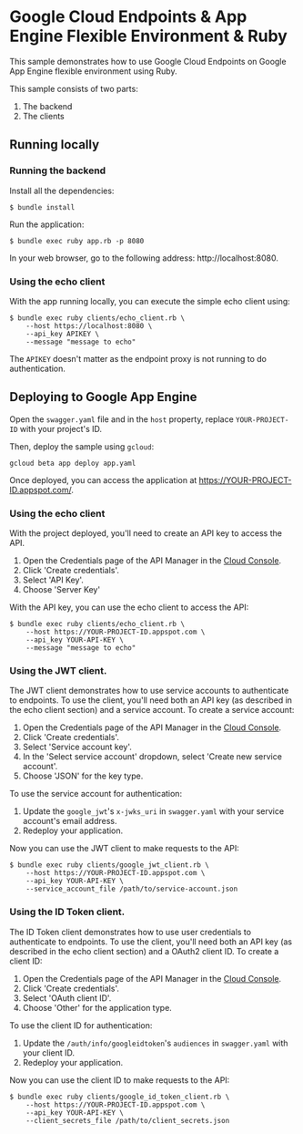 # Google Cloud Endpoints & App Engine Flexible Environment & Ruby

This sample demonstrates how to use Google Cloud Endpoints on
Google App Engine flexible environment using Ruby.

This sample consists of two parts:

1. The backend
2. The clients

## Running locally

### Running the backend

Install all the dependencies:

    $ bundle install

Run the application:

    $ bundle exec ruby app.rb -p 8080

In your web browser, go to the following address: http://localhost:8080.

### Using the echo client

With the app running locally, you can execute the simple echo client using:

    $ bundle exec ruby clients/echo_client.rb \
        --host https://localhost:8080 \
        --api_key APIKEY \
        --message "message to echo"

The `APIKEY` doesn't matter as the endpoint proxy is not running to do authentication.

## Deploying to Google App Engine

Open the `swagger.yaml` file and in the `host` property, replace
`YOUR-PROJECT-ID` with your project's ID.

Then, deploy the sample using `gcloud`:

    gcloud beta app deploy app.yaml

Once deployed, you can access the application at https://YOUR-PROJECT-ID.appspot.com/.

### Using the echo client

With the project deployed, you'll need to create an API key to access the API.

1. Open the Credentials page of the API Manager in the [Cloud Console](https://console.cloud.google.com/apis/credentials).
2. Click 'Create credentials'.
3. Select 'API Key'.
4. Choose 'Server Key'

With the API key, you can use the echo client to access the API:

    $ bundle exec ruby clients/echo_client.rb \
        --host https://YOUR-PROJECT-ID.appspot.com \
        --api_key YOUR-API-KEY \
        --message "message to echo"

### Using the JWT client.

The JWT client demonstrates how to use service accounts to authenticate to endpoints. To use the client, you'll need both an API key (as described in the echo client section) and a service account. To create a service account:

1. Open the Credentials page of the API Manager in the [Cloud Console](https://console.cloud.google.com/apis/credentials).
2. Click 'Create credentials'.
3. Select 'Service account key'.
4. In the 'Select service account' dropdown, select 'Create new service account'.
5. Choose 'JSON' for the key type.

To use the service account for authentication:

1. Update the `google_jwt`'s `x-jwks_uri` in `swagger.yaml` with your service account's email address.
2. Redeploy your application.

Now you can use the JWT client to make requests to the API:

    $ bundle exec ruby clients/google_jwt_client.rb \
        --host https://YOUR-PROJECT-ID.appspot.com \
        --api_key YOUR-API-KEY \
        --service_account_file /path/to/service-account.json

### Using the ID Token client.

The ID Token client demonstrates how to use user credentials to authenticate to endpoints. To use the client, you'll need both an API key (as described in the echo client section) and a OAuth2 client ID. To create a client ID:

1. Open the Credentials page of the API Manager in the [Cloud Console](https://console.cloud.google.com/apis/credentials).
2. Click 'Create credentials'.
3. Select 'OAuth client ID'.
4. Choose 'Other' for the application type.

To use the client ID for authentication:

1. Update the `/auth/info/googleidtoken`'s `audiences` in `swagger.yaml` with your client ID.
2. Redeploy your application.

Now you can use the client ID to make requests to the API:

    $ bundle exec ruby clients/google_id_token_client.rb \
        --host https://YOUR-PROJECT-ID.appspot.com \
        --api_key YOUR-API-KEY \
        --client_secrets_file /path/to/client_secrets.json
